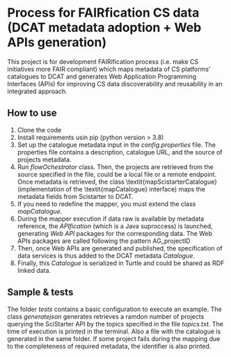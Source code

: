 # Process for FAIRfication CS data (DCAT metadata adoption + Web APIs generation)
This project is for development FAIRification process (i.e. make CS initiatives more FAIR compliant) which maps metadata of CS platforms' catalogues to DCAT and generates Web Application Programming Interfaces (APIs) for improving CS data discoverability and reusability in an integrated approach. 

## How to use
1. Clone the code
2. Install requirements usin pip (python version > 3.8)
3. Set up the catalogue metadata input in the *config.properties* file. The properties file contains a description, catalogue URL, and the source of projects metadata. 
4. Run *flowOchestrator* class. 
Then, the projects are retrieved from the source specified in the file, could be a local file or a remote endpoint. 
Once metadata is retrieved, the class \textit{mapScistarterCatalogue} (implementation of the \textit{mapCatalogue} interface) maps the metadata fields from Scistarter to DCAT.
5. If you need to redefine the mapper, you must extend the class *mapCatalogue*.
6. During the mapper execution if data raw is available by metadata reference, the *APIfication* (which is a Java suproccess) is launched, generating *Web API* packages for the corresponding data. The Web APIs packages are called following the pattern AG_projectID
7. Then, once Web APIs are generated and published, the specification of data services is thus added to the DCAT metadata *Catalogue*.
8. Finally, this *Catalogue* is serialized in Turtle and could be shared as RDF linked data.

## Sample & tests
The folder *tests* contains a basic configuration to execute an example.
The class *generatejson* generates retrieves a ramdon number of projects querying the SciStarter API by the topics specified in the file *topics.txt*. 
The time of execution is printed in the terminal. Also a file with the catalogue is generated in the same folder. If some project fails during the mapping due to the completeness of required metadata, the identifier is also printed.

